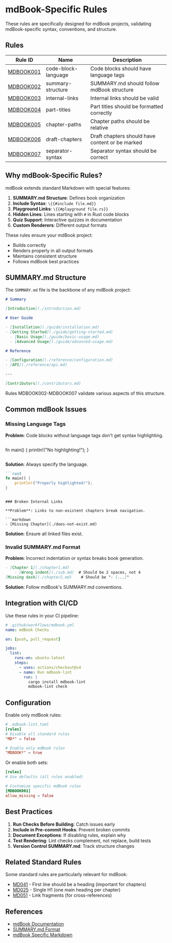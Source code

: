 # mdBook-Specific Rules

These rules are specifically designed for mdBook projects, validating mdBook-specific syntax, conventions, and structure.

## Rules

| Rule ID | Name | Description |
|---------|------|-------------|
| [MDBOOK001](./mdbook001.md) | code-block-language | Code blocks should have language tags |
| [MDBOOK002](./mdbook002.md) | summary-structure | SUMMARY.md should follow mdBook structure |
| [MDBOOK003](./mdbook003.md) | internal-links | Internal links should be valid |
| [MDBOOK004](./mdbook004.md) | part-titles | Part titles should be formatted correctly |
| [MDBOOK005](./mdbook005.md) | chapter-paths | Chapter paths should be relative |
| [MDBOOK006](./mdbook006.md) | draft-chapters | Draft chapters should have content or be marked |
| [MDBOOK007](./mdbook007.md) | separator-syntax | Separator syntax should be correct |

## Why mdBook-Specific Rules?

mdBook extends standard Markdown with special features:

1. **SUMMARY.md Structure**: Defines book organization
2. **Include Syntax**: `\{{#include file.md}}`
3. **Playground Links**: `\{{#playground file.rs}}`
4. **Hidden Lines**: Lines starting with `#` in Rust code blocks
5. **Quiz Support**: Interactive quizzes in documentation
6. **Custom Renderers**: Different output formats

These rules ensure your mdBook project:
- Builds correctly
- Renders properly in all output formats
- Maintains consistent structure
- Follows mdBook best practices

## SUMMARY.md Structure

The `SUMMARY.md` file is the backbone of any mdBook project:

```markdown
# Summary

[Introduction](./introduction.md)

# User Guide

- [Installation](./guide/installation.md)
- [Getting Started](./guide/getting-started.md)
  - [Basic Usage](./guide/basic-usage.md)
  - [Advanced Usage](./guide/advanced-usage.md)

# Reference

- [Configuration](./reference/configuration.md)
- [API](./reference/api.md)

---

[Contributors](./contributors.md)
```

Rules MDBOOK002-MDBOOK007 validate various aspects of this structure.

## Common mdBook Issues

### Missing Language Tags

**Problem**: Code blocks without language tags don't get syntax highlighting.

```markdown
```
fn main() {
    println!("No highlighting!");
}
```
```

**Solution**: Always specify the language.

```markdown
```rust
fn main() {
    println!("Properly highlighted!");
}
```
```

### Broken Internal Links

**Problem**: Links to non-existent chapters break navigation.

```markdown
- [Missing Chapter](./does-not-exist.md)
```

**Solution**: Ensure all linked files exist.

### Invalid SUMMARY.md Format

**Problem**: Incorrect indentation or syntax breaks book generation.

```markdown
- [Chapter 1](./chapter1.md)
    - [Wrong indent](./sub.md)  # Should be 2 spaces, not 4
[Missing dash](./chapter2.md)    # Should be "- [...]"
```

**Solution**: Follow mdBook's SUMMARY.md conventions.

## Integration with CI/CD

Use these rules in your CI pipeline:

```yaml
# .github/workflows/mdbook.yml
name: mdBook Checks

on: [push, pull_request]

jobs:
  lint:
    runs-on: ubuntu-latest
    steps:
      - uses: actions/checkout@v4
      - name: Run mdbook-lint
        run: |
          cargo install mdbook-lint
          mdbook-lint check
```

## Configuration

Enable only mdBook rules:

```toml
# .mdbook-lint.toml
[rules]
# Disable all standard rules
"MD*" = false

# Enable only mdBook rules
"MDBOOK*" = true
```

Or enable both sets:

```toml
[rules]
# Use defaults (all rules enabled)

# Customize specific mdBook rules
[MDBOOK001]
allow_missing = false
```

## Best Practices

1. **Run Checks Before Building**: Catch issues early
2. **Include in Pre-commit Hooks**: Prevent broken commits
3. **Document Exceptions**: If disabling rules, explain why
4. **Test Rendering**: Lint checks complement, not replace, build tests
5. **Version Control SUMMARY.md**: Track structure changes

## Related Standard Rules

Some standard rules are particularly relevant for mdBook:

- [MD041](../standard/md041.md) - First line should be a heading (important for chapters)
- [MD025](../standard/md025.md) - Single H1 (one main heading per chapter)
- [MD051](../standard/md051.md) - Link fragments (for cross-references)

## References

- [mdBook Documentation](https://rust-lang.github.io/mdBook/)
- [SUMMARY.md Format](https://rust-lang.github.io/mdBook/format/summary.html)
- [mdBook Specific Markdown](https://rust-lang.github.io/mdBook/format/mdbook.html)